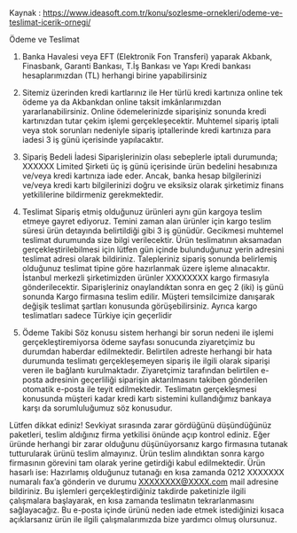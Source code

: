 Kaynak : https://www.ideasoft.com.tr/konu/sozlesme-ornekleri/odeme-ve-teslimat-icerik-ornegi/

Ödeme ve Teslimat

1) Banka Havalesi veya EFT (Elektronik Fon Transferi) yaparak
Akbank, Finasbank, Garanti Bankası, T.İş Bankası ve Yapı Kredi bankası hesaplarımızdan (TL) herhangi birine yapabilirsiniz

2) Sitemiz üzerinden kredi kartlarınız ile
Her türlü kredi kartınıza online tek ödeme ya da Akbankdan  online taksit imkânlarımızdan yararlanabilirsiniz. Online ödemelerinizde siparişiniz sonunda kredi kartınızdan tutar çekim işlemi gerçekleşecektir. Muhtemel sipariş iptali veya stok sorunları nedeniyle sipariş iptallerinde kredi kartınıza para iadesi 3 iş günü içerisinde yapılacaktır.

3) Sipariş Bedeli İadesi 
Siparişlerinizin olası sebeplerle iptali durumunda; XXXXXX Limited Şirketi üç iş günü içerisinde ürün bedelini hesabınıza ve/veya kredi kartınıza iade eder. Ancak, banka hesap bilgilerinizi ve/veya kredi kartı bilgilerinizi doğru ve eksiksiz olarak şirketimiz finans yetkililerine bildirmeniz gerekmektedir. 

4) Teslimat 
Sipariş etmiş olduğunuz ürünleri aynı gün kargoya teslim etmeye gayret ediyoruz. Temini zaman alan ürünler için kargo teslim süresi ürün detayında belirtildiği gibi 3 iş günüdür. Gecikmesi muhtemel teslimat durumunda size bilgi verilecektir. 
Ürün teslimatının aksamadan gerçekleştirilebilmesi için lütfen gün içinde bulunduğunuz yerin adresini teslimat adresi olarak bildiriniz. 
Talepleriniz sipariş sonunda belirlemiş olduğunuz teslimat tipine göre hazırlanmak üzere işleme alınacaktır. İstanbul merkezli şirketimizden ürünler XXXXXXXX kargo firmasıyla gönderilecektir. Siparişleriniz onaylandıktan sonra en geç 2 (iki) iş günü sonunda Kargo firmasına teslim edilir. 
Müşteri temsilcimize danışarak değişik teslimat şartları konusunda görüşebilirsiniz. Ayrıca kargo teslimatları sadece Türkiye için geçerlidir

5) Ödeme Takibi 
Söz konusu sistem herhangi bir sorun nedeni ile işlemi gerçekleştiremiyorsa ödeme sayfası sonucunda ziyaretçimiz bu durumdan haberdar edilmektedir. 
Belirtilen adreste herhangi bir hata durumunda teslimatı gerçekleşemeyen sipariş ile ilgili olarak siparişi veren ile bağlantı kurulmaktadır.
Ziyaretçimiz tarafından belirtilen e-posta adresinin geçerliliği siparişin aktarılmasını takiben gönderilen otomatik e-posta ile teyit edilmektedir. 
Teslimatın gerçekleşmesi konusunda müşteri kadar kredi kartı sistemini kullandığımız bankaya karşı da sorumluluğumuz söz konusudur. 
 
 Lütfen dikkat ediniz!
Sevkiyat sırasında zarar gördüğünü düşündüğünüz paketleri, teslim aldığınız firma yetkilisi önünde açıp kontrol ediniz. Eğer üründe herhangi bir zarar olduğunu düşünüyorsanız kargo firmasına tutanak tutturularak ürünü teslim almayınız. 
Ürün teslim alındıktan sonra kargo firmasının görevini tam olarak yerine getirdiği kabul edilmektedir. 
Ürün hasarlı ise: Hazırlamış olduğunuz tutanağı en kısa zamanda 0212 XXXXXXX numaralı fax’a gönderin ve durumu XXXXXXXX@XXXX.com mail adresine bildiriniz. 
Bu işlemleri gerçekleştirdiğiniz takdirde paketinizle ilgili çalışmalara başlayarak, en kısa zamanda teslimatın tekrarlanmasını sağlayacağız.
Bu e-posta içinde ürünü neden iade etmek istediğinizi kısaca açıklarsanız ürün ile ilgili çalışmalarımızda bize yardımcı olmuş olursunuz.
